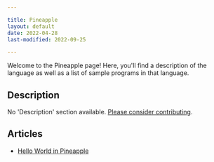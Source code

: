 ```yaml
---

title: Pineapple
layout: default
date: 2022-04-28
last-modified: 2022-09-25

---
```


Welcome to the Pineapple page! Here, you'll find a description of the language as well as a list of sample programs in that language.

## Description

No 'Description' section available. [Please consider contributing](https://github.com/TheRenegadeCoder/sample-programs-website).

## Articles

- [Hello World in Pineapple](https://sampleprograms.io/projects/hello-world/pineapple)